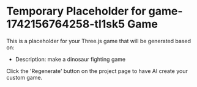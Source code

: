 
# Temporary Placeholder for game-1742156764258-tl1sk5 Game

This is a placeholder for your Three.js game that will be generated based on:
- Description: make a dinosaur fighting game

Click the 'Regenerate' button on the project page to have AI create your custom game.
